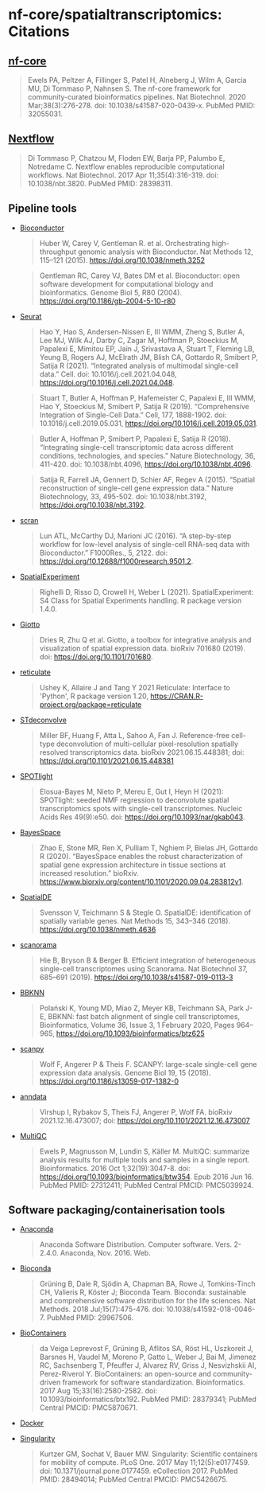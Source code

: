# nf-core/spatialtranscriptomics: Citations

## [nf-core](https://pubmed.ncbi.nlm.nih.gov/32055031/)

> Ewels PA, Peltzer A, Fillinger S, Patel H, Alneberg J, Wilm A, Garcia MU, Di Tommaso P, Nahnsen S. The nf-core framework for community-curated bioinformatics pipelines. Nat Biotechnol. 2020 Mar;38(3):276-278. doi: 10.1038/s41587-020-0439-x. PubMed PMID: 32055031.

## [Nextflow](https://pubmed.ncbi.nlm.nih.gov/28398311/)

> Di Tommaso P, Chatzou M, Floden EW, Barja PP, Palumbo E, Notredame C. Nextflow enables reproducible computational workflows. Nat Biotechnol. 2017 Apr 11;35(4):316-319. doi: 10.1038/nbt.3820. PubMed PMID: 28398311.

## Pipeline tools

* [Bioconductor](https://www.bioconductor.org/)
    > Huber W, Carey V, Gentleman R. et al. Orchestrating high-throughput genomic analysis with Bioconductor. Nat Methods 12, 115–121 (2015). https://doi.org/10.1038/nmeth.3252

    > Gentleman RC, Carey VJ, Bates DM et al. Bioconductor: open software development for computational biology and bioinformatics. Genome Biol 5, R80 (2004). https://doi.org/10.1186/gb-2004-5-10-r80

* [Seurat](https://satijalab.org/seurat/)
    > Hao Y, Hao S, Andersen-Nissen E, III WMM, Zheng S, Butler A, Lee MJ, Wilk AJ, Darby C, Zagar M, Hoffman P, Stoeckius M, Papalexi E, Mimitou EP, Jain J, Srivastava A, Stuart T, Fleming LB, Yeung B, Rogers AJ, McElrath JM, Blish CA, Gottardo R, Smibert P, Satija R (2021). “Integrated analysis of multimodal single-cell data.” Cell. doi: 10.1016/j.cell.2021.04.048, https://doi.org/10.1016/j.cell.2021.04.048.

    > Stuart T, Butler A, Hoffman P, Hafemeister C, Papalexi E, III WMM, Hao Y, Stoeckius M, Smibert P, Satija R (2019). “Comprehensive Integration of Single-Cell Data.” Cell, 177, 1888-1902. doi: 10.1016/j.cell.2019.05.031, https://doi.org/10.1016/j.cell.2019.05.031.

    > Butler A, Hoffman P, Smibert P, Papalexi E, Satija R (2018). “Integrating single-cell transcriptomic data across different conditions, technologies, and species.” Nature Biotechnology, 36, 411-420. doi: 10.1038/nbt.4096, https://doi.org/10.1038/nbt.4096.

    > Satija R, Farrell JA, Gennert D, Schier AF, Regev A (2015). “Spatial reconstruction of single-cell gene expression data.” Nature Biotechnology, 33, 495-502. doi: 10.1038/nbt.3192, https://doi.org/10.1038/nbt.3192.

* [scran](https://doi.org/doi:10.18129/B9.bioc.scran)
    > Lun ATL, McCarthy DJ, Marioni JC (2016). “A step-by-step workflow for low-level analysis of single-cell RNA-seq data with Bioconductor.” F1000Res., 5, 2122. doi: https://doi.org/10.12688/f1000research.9501.2.

* [SpatialExperiment](https://doi.org/doi:10.18129/B9.bioc.SpatialExperiment)
    > Righelli D, Risso D, Crowell H, Weber L (2021). SpatialExperiment: S4 Class for Spatial Experiments handling. R package version 1.4.0.

* [Giotto](https://rubd.github.io/Giotto_site/)
    > Dries R, Zhu Q et al. Giotto, a toolbox for integrative analysis and visualization of spatial expression data. bioRxiv 701680 (2019). doi: https://doi.org/10.1101/701680.

* [reticulate](https://github.com/rstudio/reticulate/)
    > Ushey K, Allaire J and Tang Y 2021 Reticulate: Interface to 'Python', R package version 1.20, https://CRAN.R-project.org/package=reticulate

* [STdeconvolve](https://jef.works/STdeconvolve/)
    > Miller BF, Huang F, Atta L, Sahoo A, Fan J. Reference-free cell-type deconvolution of multi-cellular pixel-resolution spatially resolved transcriptomics data. bioRxiv 2021.06.15.448381; doi: https://doi.org/10.1101/2021.06.15.448381

* [SPOTlight](https://github.com/MarcElosua/SPOTlight)
    > Elosua-Bayes M, Nieto P, Mereu E, Gut I, Heyn H (2021): SPOTlight: seeded NMF regression to deconvolute spatial transcriptomics spots with single-cell transcriptomes. Nucleic Acids Res 49(9):e50. doi: https://doi.org/10.1093/nar/gkab043.

* [BayesSpace](https://github.com/edward130603/BayesSpace)
    > Zhao E, Stone MR, Ren X, Pulliam T, Nghiem P, Bielas JH, Gottardo R (2020). “BayesSpace enables the robust characterization of spatial gene expression architecture in tissue sections at increased resolution.” bioRxiv. https://www.biorxiv.org/content/10.1101/2020.09.04.283812v1.

* [SpatialDE](https://github.com/Teichlab/SpatialDE)
    > Svensson V, Teichmann S & Stegle O. SpatialDE: identification of spatially variable genes. Nat Methods 15, 343–346 (2018). https://doi.org/10.1038/nmeth.4636

* [scanorama](https://github.com/brianhie/scanorama)
    > Hie B, Bryson B & Berger B. Efficient integration of heterogeneous single-cell transcriptomes using Scanorama. Nat Biotechnol 37, 685–691 (2019). https://doi.org/10.1038/s41587-019-0113-3

* [BBKNN](https://github.com/Teichlab/bbknn)
    > Polański K, Young MD, Miao Z, Meyer KB, Teichmann SA, Park J-E, BBKNN: fast batch alignment of single cell transcriptomes, Bioinformatics, Volume 36, Issue 3, 1 February 2020, Pages 964–965, https://doi.org/10.1093/bioinformatics/btz625

* [scanpy](https://github.com/theislab/scanpy)
    > Wolf F, Angerer P & Theis F. SCANPY: large-scale single-cell gene expression data analysis. Genome Biol 19, 15 (2018). https://doi.org/10.1186/s13059-017-1382-0

* [anndata](https://github.com/theislab/anndata)
    > Virshup I, Rybakov S, Theis FJ, Angerer P, Wolf FA. bioRxiv 2021.12.16.473007; doi: https://doi.org/10.1101/2021.12.16.473007

* [MultiQC](https://pubmed.ncbi.nlm.nih.gov/27312411/)
    > Ewels P, Magnusson M, Lundin S, Käller M. MultiQC: summarize analysis results for multiple tools and samples in a single report. Bioinformatics. 2016 Oct 1;32(19):3047-8. doi: https://doi.org/10.1093/bioinformatics/btw354. Epub 2016 Jun 16. PubMed PMID: 27312411; PubMed Central PMCID: PMC5039924.

## Software packaging/containerisation tools

* [Anaconda](https://anaconda.com)
    > Anaconda Software Distribution. Computer software. Vers. 2-2.4.0. Anaconda, Nov. 2016. Web.

* [Bioconda](https://pubmed.ncbi.nlm.nih.gov/29967506/)
    > Grüning B, Dale R, Sjödin A, Chapman BA, Rowe J, Tomkins-Tinch CH, Valieris R, Köster J; Bioconda Team. Bioconda: sustainable and comprehensive software distribution for the life sciences. Nat Methods. 2018 Jul;15(7):475-476. doi: 10.1038/s41592-018-0046-7. PubMed PMID: 29967506.

* [BioContainers](https://pubmed.ncbi.nlm.nih.gov/28379341/)
    > da Veiga Leprevost F, Grüning B, Aflitos SA, Röst HL, Uszkoreit J, Barsnes H, Vaudel M, Moreno P, Gatto L, Weber J, Bai M, Jimenez RC, Sachsenberg T, Pfeuffer J, Alvarez RV, Griss J, Nesvizhskii AI, Perez-Riverol Y. BioContainers: an open-source and community-driven framework for software standardization. Bioinformatics. 2017 Aug 15;33(16):2580-2582. doi: 10.1093/bioinformatics/btx192. PubMed PMID: 28379341; PubMed Central PMCID: PMC5870671.

* [Docker](https://dl.acm.org/doi/10.5555/2600239.2600241)

* [Singularity](https://pubmed.ncbi.nlm.nih.gov/28494014/)
    > Kurtzer GM, Sochat V, Bauer MW. Singularity: Scientific containers for mobility of compute. PLoS One. 2017 May 11;12(5):e0177459. doi: 10.1371/journal.pone.0177459. eCollection 2017. PubMed PMID: 28494014; PubMed Central PMCID: PMC5426675.
